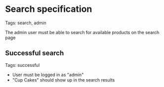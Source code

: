 # Search specification
Tags: search, admin

The admin user must be able to search for available products on the search page

## Successful search
Tags: successful

* User must be logged in as "admin"
* "Cup Cakes" should show up in the search results
